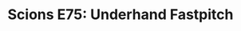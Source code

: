 ---
layout: post
title: "Scions E75: Underhand Fastpitch"
description: "Titles are not my strong suit, but we previewed the so..."
permalink: https://www.fromtherumbleseat.com/2021/7/19/22582996/scions-e75-underhand-fastpitch-georgia-tech-softball-athletics-acc-championship-ncaa-okc-wcws
---